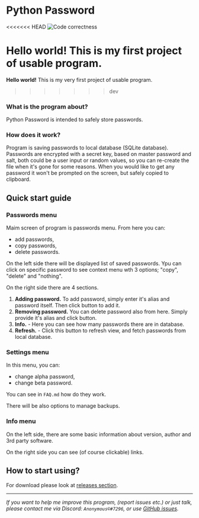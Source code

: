 # Python Password

<<<<<<< HEAD
![Code correctness](https://github.com/AnonymousX86/Python-Password/workflows/Code%20correctness/badge.svg)

**Hello world!** This is my first project of usable program.
=======
**Hello world!** This is my very first project of usable program.
>>>>>>> dev

### What is the program about?

Python Password is intended to safely store passwords.

### How does it work?

Program is saving passwords to local database (SQLite database). Passwords are encrypted with a secret key, based on
master password and salt, both could be a user input or random values, so you can re-create the file when it's gone for
some reasons. When you would like to get any password it won't be prompted on the screen, but safely copied to
clipboard.

## Quick start guide


### Passwords menu

Maim screen of program is passwords menu. From here you can:

- add passwords,
- copy passwords,
- delete passwords.

On the left side there will be displayed list of saved passwords. Ypu can click on specific password to see context
menu wth 3 options; "copy", "delete" and "nothing".

On the right side there are 4 sections.

1. **Adding password.** To add password, simply enter it's alias and password itself. Then click button to add it.
2. **Removing password.** You can delete password also from here. Simply provide it's alias and click button.
3. **Info.** - Here you can see how many passwords there are in database.
4. **Refresh.** - Click this button to refresh view, and fetch passwords from local database.
  
  
### Settings menu

In this menu, you can:

- change alpha password,
- change beta password.

You can see in `FAQ.md` how do they work.

There will be also options to manage backups.


### Info menu

On the left side, there are some basic information about version, author and 3rd party software.

On the right side you can see (of course clickable) links.


## How to start using?

For download please look at [releases section](https://github.com/AnonymousX86/Python-Password/releases).

---

*If you want to help me improve this program, (report issues etc.) or just talk, please contact me via
Discord: `Anonymous©#7296`, or use [GitHub issues](https://github.com/AnonymousX86/Python-Password/issues).*
